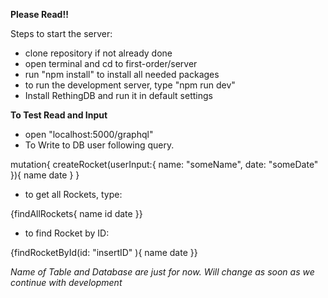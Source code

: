 **Please Read!!**

Steps to start the server:

*  clone repository if not already done
*  open terminal and cd to first-order/server
*  run "npm install" to install all needed packages
*  to run the development server, type "npm run dev"
*  Install RethingDB and run it in default settings

**To Test Read and Input**
* open "localhost:5000/graphql"
* To Write to DB user following query.

mutation{
  createRocket(userInput:{
    name: "someName",
    date: "someDate"
  }){
    name
    date
  }
}
* to get all Rockets, type:

{findAllRockets{
  name
  id
  date
}}

* to find Rocket by ID:

{findRocketById(id: "insertID" ){
  name
  date
}}


*Name of Table and Database are just for now. Will change as soon as we continue with development*